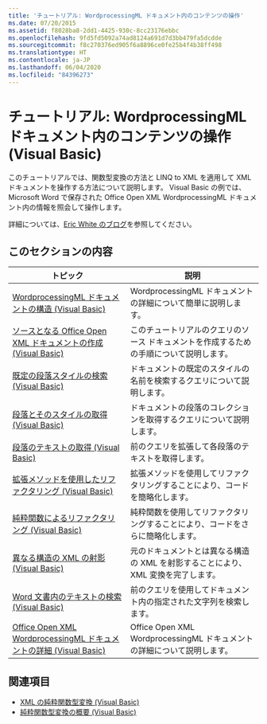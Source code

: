 ```yaml
---
title: 'チュートリアル: WordprocessingML ドキュメント内のコンテンツの操作'
ms.date: 07/20/2015
ms.assetid: f8028ba8-2dd1-4425-930c-8cc23176ebbc
ms.openlocfilehash: 9fd5fd5092a74ad8124a691d7d3bb479fa5dcdde
ms.sourcegitcommit: f8c270376ed905f6a8896ce0fe25b4f4b38ff498
ms.translationtype: HT
ms.contentlocale: ja-JP
ms.lasthandoff: 06/04/2020
ms.locfileid: "84396273"
---
```

# <a name="tutorial-manipulating-content-in-a-wordprocessingml-document-visual-basic"></a>チュートリアル: WordprocessingML ドキュメント内のコンテンツの操作 (Visual Basic)
このチュートリアルでは、関数型変換の方法と LINQ to XML を適用して XML ドキュメントを操作する方法について説明します。 Visual Basic の例では、Microsoft Word で保存された Office Open XML WordprocessingML ドキュメント内の情報を照会して操作します。  
  
 詳細については、[Eric White のブログ](http://www.ericwhite.com)を参照してください。  
  
## <a name="in-this-section"></a>このセクションの内容  
  
|トピック|説明|  
|-----------|-----------------|  
|[WordprocessingML ドキュメントの構造 (Visual Basic)](shape-of-wordprocessingml-documents.md)|WordprocessingML ドキュメントの詳細について簡単に説明します。|  
|[ソースとなる Office Open XML ドキュメントの作成 (Visual Basic)](creating-the-source-office-open-xml-document.md)|このチュートリアルのクエリのソース ドキュメントを作成するための手順について説明します。|  
|[既定の段落スタイルの検索 (Visual Basic)](finding-the-default-paragraph-style.md)|ドキュメントの既定のスタイルの名前を検索するクエリについて説明します。|  
|[段落とそのスタイルの取得 (Visual Basic)](retrieving-the-paragraphs-and-their-styles.md)|ドキュメントの段落のコレクションを取得するクエリについて説明します。|  
|[段落のテキストの取得 (Visual Basic)](retrieving-the-text-of-the-paragraphs.md)|前のクエリを拡張して各段落のテキストを取得します。|  
|[拡張メソッドを使用したリファクタリング (Visual Basic)](refactoring-using-an-extension-method.md)|拡張メソッドを使用してリファクタリングすることにより、コードを簡略化します。|  
|[純粋関数によるリファクタリング (Visual Basic)](refactoring-using-a-pure-function.md)|純粋関数を使用してリファクタリングすることにより、コードをさらに簡略化します。|  
|[異なる構造の XML の射影 (Visual Basic)](projecting-xml-in-a-different-shape.md)|元のドキュメントとは異なる構造の XML を射影することにより、XML 変換を完了します。|  
|[Word 文書内のテキストの検索 (Visual Basic)](finding-text-in-word-documents.md)|前のクエリを使用してドキュメント内の指定された文字列を検索します。|  
|[Office Open XML WordprocessingML ドキュメントの詳細 (Visual Basic)](details-of-office-open-xml-wordprocessingml-documents.md)|Office Open XML WordprocessingML ドキュメントの詳細について説明します。|  
  
## <a name="see-also"></a>関連項目

- [XML の純粋関数型変換 (Visual Basic)](pure-functional-transformations-of-xml.md)
- [純粋関数型変換の概要 (Visual Basic)](introduction-to-pure-functional-transformations.md)

